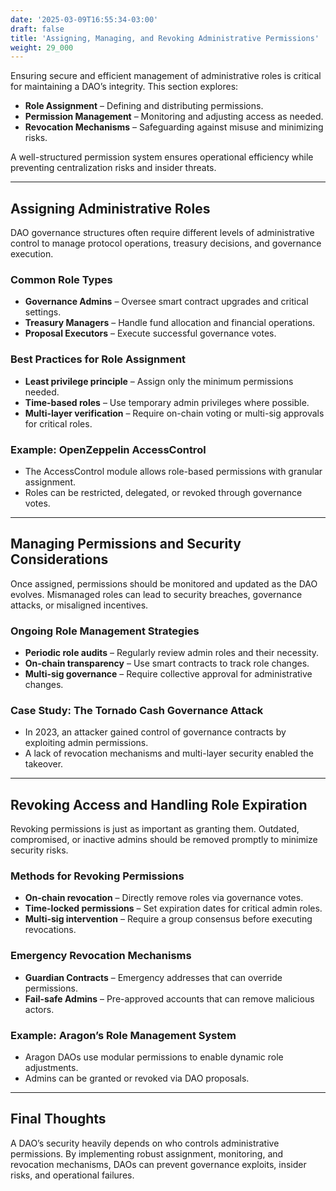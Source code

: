 ```yaml
---
date: '2025-03-09T16:55:34-03:00'
draft: false
title: 'Assigning, Managing, and Revoking Administrative Permissions'
weight: 29_000
---
```


Ensuring secure and efficient management of administrative roles is critical for maintaining a DAO’s integrity. This section explores:  

- **Role Assignment** – Defining and distributing permissions.  
- **Permission Management** – Monitoring and adjusting access as needed.  
- **Revocation Mechanisms** – Safeguarding against misuse and minimizing risks.  

A well-structured permission system ensures operational efficiency while preventing centralization risks and insider threats.  

---

## **Assigning Administrative Roles**  

DAO governance structures often require different levels of administrative control to manage protocol operations, treasury decisions, and governance execution.  

### **Common Role Types**  
- **Governance Admins** – Oversee smart contract upgrades and critical settings.  
- **Treasury Managers** – Handle fund allocation and financial operations.  
- **Proposal Executors** – Execute successful governance votes.  

### **Best Practices for Role Assignment**  
- **Least privilege principle** – Assign only the minimum permissions needed.  
- **Time-based roles** – Use temporary admin privileges where possible.  
- **Multi-layer verification** – Require on-chain voting or multi-sig approvals for critical roles.  

### **Example: OpenZeppelin AccessControl**  
- The AccessControl module allows role-based permissions with granular assignment.  
- Roles can be restricted, delegated, or revoked through governance votes.  

---

## **Managing Permissions and Security Considerations**  

Once assigned, permissions should be monitored and updated as the DAO evolves. Mismanaged roles can lead to security breaches, governance attacks, or misaligned incentives.  

### **Ongoing Role Management Strategies**  
- **Periodic role audits** – Regularly review admin roles and their necessity.  
- **On-chain transparency** – Use smart contracts to track role changes.  
- **Multi-sig governance** – Require collective approval for administrative changes.  

### **Case Study: The Tornado Cash Governance Attack**  
- In 2023, an attacker gained control of governance contracts by exploiting admin permissions.  
- A lack of revocation mechanisms and multi-layer security enabled the takeover.  

---

## **Revoking Access and Handling Role Expiration**  

Revoking permissions is just as important as granting them. Outdated, compromised, or inactive admins should be removed promptly to minimize security risks.  

### **Methods for Revoking Permissions**  
- **On-chain revocation** – Directly remove roles via governance votes.  
- **Time-locked permissions** – Set expiration dates for critical admin roles.  
- **Multi-sig intervention** – Require a group consensus before executing revocations.  

### **Emergency Revocation Mechanisms**  
- **Guardian Contracts** – Emergency addresses that can override permissions.  
- **Fail-safe Admins** – Pre-approved accounts that can remove malicious actors.  

### **Example: Aragon’s Role Management System**  
- Aragon DAOs use modular permissions to enable dynamic role adjustments.  
- Admins can be granted or revoked via DAO proposals.  

---

## **Final Thoughts**  

A DAO’s security heavily depends on who controls administrative permissions. By implementing robust assignment, monitoring, and revocation mechanisms, DAOs can prevent governance exploits, insider risks, and operational failures.  

